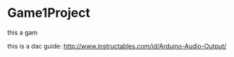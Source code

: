 # Game1Project
this a gam

this is a dac guide: http://www.instructables.com/id/Arduino-Audio-Output/
